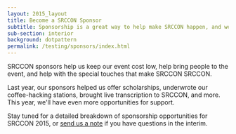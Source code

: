 ```yaml
---
layout: 2015_layout
title: Become a SRCCON Sponsor
subtitle: Sponsorship is a great way to help make SRCCON happen, and we'd love your help this year. 
sub-section: interior
background: dotpattern
permalink: /testing/sponsors/index.html
---
```

SRCCON sponsors help us keep our event cost low, help bring people to the event, and help with the special touches that make SRCCON SRCCON.

Last year, our sponsors helped us offer scholarships, underwrote our coffee-hacking stations, brought live transcription to SRCCON, and more. This year, we'll have even more opportunities for support.

Stay tuned for a detailed breakdown of sponsorship opportunities for SRCCON 2015, or [send us a note](mailto:dan@mozillafoundation.org) if you have questions in the interim.
